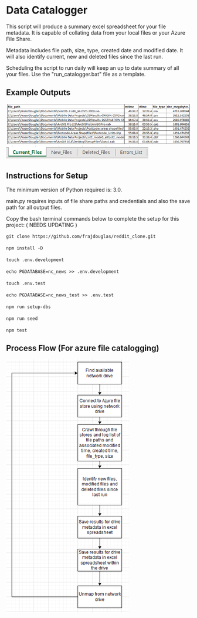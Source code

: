 # Data Catalogger

This script will produce a summary excel spreadsheet for your file metadata. It is capable of collating data from your local files or your Azure File Share.

Metadata includes file path, size, type, created date and modified date. It will also identify current, new and deleted files since the last run.

Scheduling the script to run daily will keep an up to date summary of all your files. Use the "run_catalogger.bat" file as a template.

## Example Outputs

![](Screenshots_for_readme/output_example_current_files.png?raw=true "Output Example")
![](Screenshots_for_readme/output_example_sheets.png?raw=true)

## Instructions for Setup

The minimum version of Python required is: 3.0.

main.py requires inputs of file share paths and credentials and also the save path for all output files.

Copy the bash terminal commands below to complete the setup for this project: ( NEEDS UPDATING )

```
git clone https://github.com/frajdouglas/reddit_clone.git

npm install -D

touch .env.development

echo PGDATABASE=nc_news >> .env.development

touch .env.test

echo PGDATABASE=nc_news_test >> .env.test

npm run setup-dbs

npm run seed

npm test

```

## Process Flow (For azure file catalogging)
![](Screenshots_for_readme/process_flow.png?raw=true)
